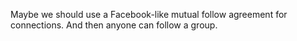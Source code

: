 Maybe we should use a Facebook-like mutual follow agreement for connections. And then anyone can follow a group.  